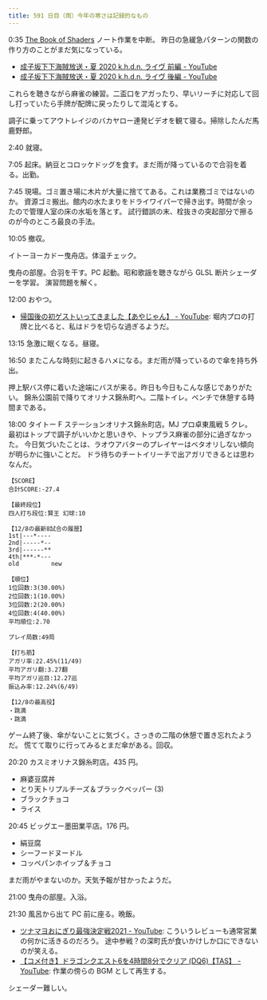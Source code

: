 ```yaml
---
title: 591 日目（雨）今年の寒さは記録的なもの
---
```


0:35 [The Book of Shaders] ノート作業を中断。
昨日の急緩急パターンの関数の作り方のことがまだ気になっている。

* [成子坂下下海賊放送・夏 2020 k.h.d.n. ライヴ 前編 - YouTube](https://www.youtube.com/watch?v=-DURNuhjuac)
* [成子坂下下海賊放送・夏 2020 k.h.d.n. ライヴ 後編 - YouTube](https://www.youtube.com/watch?v=pxyI5GBVEfE)

これらを聴きながら麻雀の練習。二盃口をアガったり、早いリーチに対応して回し打っていたら手牌が配牌に戻ったりして混沌とする。

調子に乗ってアウトレイジのバカヤロー連発ビデオを観て寝る。掃除したんだ馬鹿野郎。

2:40 就寝。

7:05 起床。納豆とコロッケドッグを食す。まだ雨が降っているので合羽を着る。出勤。

7:45 現場。ゴミ置き場に木片が大量に捨ててある。これは業務ゴミではないのか。
資源ゴミ搬出。館内の水たまりをドライワイパーで掃き出す。時間が余ったので管理人室の床の水垢を落とす。
試行錯誤の末、栓抜きの突起部分で擦るのが今のところ最良の手法。

10:05 撤収。

イトーヨーカドー曳舟店。体温チェック。

曳舟の部屋。合羽を干す。PC 起動。昭和歌謡を聴きながら GLSL 断片シェーダーを学習。
演習問題を解く。

12:00 おやつ。

* [帰国後の初ゲストいってきました【あやじゃん】 - YouTube](https://www.youtube.com/watch?v=B7XdKv9Go2E):
  堀内プロの打牌と比べると、私はドラを切らな過ぎるようだ。

13:15 急激に眠くなる。昼寝。

16:50 またこんな時刻に起きるハメになる。まだ雨が降っているので傘を持ち外出。

押上駅バス停に着いた途端にバスが来る。昨日も今日もこんな感じでありがたい。
錦糸公園前で降りてオリナス錦糸町へ。二階トイレ。ベンチで休憩する時間まである。

18:00 タイトー F ステーションオリナス錦糸町店。MJ プロ卓東風戦 5 クレ。
最初はトップで調子がいいかと思いきや、トップラス麻雀の部分に過ぎなかった。
今日気づいたことは、ラオウアバターのプレイヤーはベタオリしない傾向が明らかに強いことだ。
ドラ待ちのチートイリーチで出アガリできるとは思わなんだ。

```text
【SCORE】
合計SCORE:-27.4

【最終段位】
四人打ち段位:賢王 幻球:10

【12/8の最新8試合の履歴】
1st|---*----
2nd|-----*--
3rd|------**
4th|***-*---
old         new

【順位】
1位回数:3(30.00%)
2位回数:1(10.00%)
3位回数:2(20.00%)
4位回数:4(40.00%)
平均順位:2.70

プレイ局数:49局

【打ち筋】
アガリ率:22.45%(11/49)
平均アガリ翻:3.27翻
平均アガリ巡目:12.27巡
振込み率:12.24%(6/49)

【12/8の最高役】
・跳満
・跳満
```

ゲーム終了後、傘がないことに気づく。さっきの二階の休憩で置き忘れたようだ。
慌てて取りに行ってみるとまだ傘がある。回収。

20:20 カスミオリナス錦糸町店。435 円。

* 麻婆豆腐丼
* とり天トリプルチーズ＆ブラックペッパー (3)
* ブラックチョコ
* ライス

20:45 ビッグエー墨田業平店。176 円。

* 絹豆腐
* シーフードヌードル
* コッペパンホイップ＆チョコ

まだ雨がやまないのか。天気予報が甘かったようだ。

21:00 曳舟の部屋。入浴。

21:30 風呂から出て PC 前に座る。晩飯。

* [ツナマヨおにぎり最強決定戦2021 - YouTube](https://www.youtube.com/watch?v=XZQMJxpKQUE):
  こういうレビューも通常営業の何かに活きるのだろう。
  途中参戦？の深町氏が食いかけしか口にできないのが笑える。
* [【コメ付き】ドラゴンクエスト6を4時間8分でクリア (DQ6)【TAS】 - YouTube](https://www.youtube.com/watch?v=8FxDjdJ_uvg):
  作業の傍らの BGM として再生する。

シェーダー難しい。

[The Book of Shaders]: https://thebookofshaders.com/
